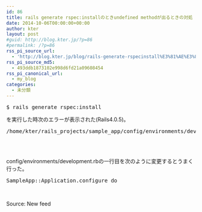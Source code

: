 ```yaml
---
id: 86
title: rails generate rspec:installのときundefined methodが出るときの対処
date: 2014-10-06T00:00:00+00:00
author: kter
layout: post
#guid: http://blog.kter.jp/?p=86
#permalink: /?p=86
rss_pi_source_url:
  - 'http://blog.kter.jp/blog/rails-generate-rspecinstall%E3%81%AE%E3%81%A8%E3%81%8Dundefined-method%E3%81%8C%E5%87%BA%E3%82%8B%E3%81%A8%E3%81%8D%E3%81%AE%E5%AF%BE%E5%87%A6/'
rss_pi_source_md5:
  - 493ddb1873102e998d6fd21a09608454
rss_pi_canonical_url:
  - my_blog
categories:
  - 未分類
---
```

<pre class="lang:default decode:true">$ rails generate rspec:install</pre>

を実行した時次のエラーが表示された(Rails4.0.5)。

<pre class="lang:default decode:true">&#047;home&#047;kter&#047;rails_projects&#047;sample_app&#047;config&#047;environments&#047;development.rb:1:in `': undefined method `configure' for # (NoMethodError)<br />
</pre>

&nbsp;

config&#047;environments&#047;development.rbの一行目を次のように変更するとうまく行った。

<pre class="lang:default decode:true ">SampleApp::Application.configure do</pre>

&nbsp;

Source: New feed